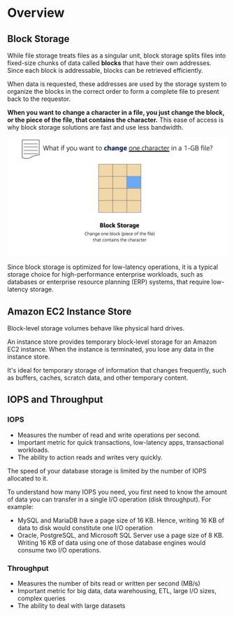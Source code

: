 # Overview

## Block Storage

While file storage treats files as a singular unit, block storage splits files into fixed-size chunks of data called **blocks** that have their own addresses. Since each block is addressable, blocks can be retrieved efficiently.

When data is requested, these addresses are used by the storage system to organize the blocks in the correct order to form a complete file to present back to the requestor.

**When you want to change a character in a file, you just change the block, or the piece of the file, that contains the character.** This ease of access is why block storage solutions are fast and use less bandwidth.

![](./images/block-storage.png)

Since block storage is optimized for low-latency operations, it is a typical storage choice for high-performance enterprise workloads, such as databases or enterprise resource planning (ERP) systems, that require low-latency storage.


## Amazon EC2 Instance Store

Block-level storage volumes behave like physical hard drives.

An instance store provides temporary block-level storage for an Amazon EC2 instance. When the instance is terminated, you lose any data in the instance store.

It's ideal for temporary storage of information that changes frequently, such as buffers, caches, scratch data, and other temporary content.


## IOPS and Throughput

### IOPS

- Measures the number of read and write operations per second.
- Important metric for quick transactions, low-latency apps, transactional workloads.
- The ability to action reads and writes very quickly.

The speed of your database storage is limited by the number of IOPS allocated to it.

To understand how many IOPS you need, you first need to know the amount of data you can transfer in a single I/O operation (disk throughput). For example:
- MySQL and MariaDB have a page size of 16 KB. Hence, writing 16 KB of data to disk would constitute one I/O operation
- Oracle, PostgreSQL, and Microsoft SQL Server use a page size of 8 KB. Writing 16 KB of data using one of those database engines would consume two I/O operations.

### Throughput

- Measures the number of bits read or written per second (MB/s)
- Important metric for big data, data warehousing, ETL, large I/O sizes, complex queries
- The ability to deal with large datasets
